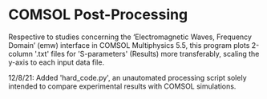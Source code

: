 # COMSOL Post-Processing
Respective to studies concerning the ‘Electromagnetic Waves, Frequency Domain’ (emw) 
interface in COMSOL Multiphysics 5.5, this program plots 2-column '.txt' files for 'S-parameters' (Results)
more transferably, scaling the y-axis to each input data file.

12/8/21: Added 'hard_code.py', an unautomated processing script solely intended to compare
experimental results with COMSOL simulations.

